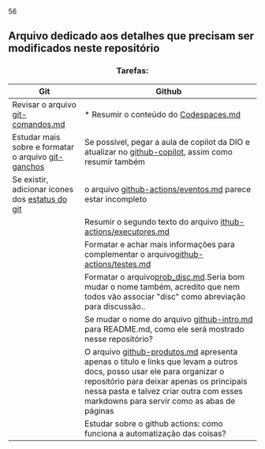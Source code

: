 56


<h2>Arquivo dedicado aos detalhes que precisam ser modificados neste repositório</h2> 


<h3 align=center> Tarefas: </h3>

| Git                                                                                                                      | Github |
|----------|----------|
| Revisar o arquivo [git-comandos.md](https://github.com/IsabellaSMA/Git_Github/blob/main/git/git-comandos.md) | * Resumir o conteúdo do [Codespaces.md](https://github.com/IsabellaSMA/Git_Github/blob/main/github/github-codespace.md)|
|Estudar mais sobre e formatar o arquivo [git-ganchos](https://github.com/IsabellaSMA/Git_Github/blob/main/git/git-ganchos.md) | Se possivel, pegar a aula de copilot da DIO e atualizar no [github-copilot](https://github.com/IsabellaSMA/Git_Github/blob/main/github/github-copilot.md), assim como resumir também
|Se existir, adicionar ícones dos [estatus do git](https://github.com/IsabellaSMA/Git_Github/blob/main/git/git-status.md)| o arquivo [github-actions/eventos.md](https://github.com/IsabellaSMA/Git_Github/blob/main/github/github-eventos.md ) parece estar incompleto
|                                                        | Resumir o segundo texto do arquivo [ithub-actions/executores.md](https://github.com/IsabellaSMA/Git_Github/blob/main/github/github-executores.md)
|                                      | Formatar e achar mais informações para complementar o arquivo[github-actions/testes.md](https://github.com/IsabellaSMA/Git_Github/blob/main/github/github-testes.md)
|                                                    | Formatar o arquivo[prob_disc.md](https://github.com/IsabellaSMA/Git_Github/blob/main/github/github-prob_disc.md).Seria bom mudar o nome também, acredito que nem todos vão associar "disc" como abreviação para discussão.. 
|                          | Se mudar o nome do arquivo [github-intro.md](https://github.com/IsabellaSMA/Git_Github/blob/main/github/github-intro.md) para README.md, como ele será mostrado nesse repositório?
|                                                      | O arquivo [github-produtos.md](https://github.com/IsabellaSMA/Git_Github/blob/main/github/github-produtos.md) apresenta apenas o titulo e links que levam a outros docs, posso usar ele para organizar o repositório para deixar apenas os principais nessa pasta e talvez criar outra com esses markdowns para servir como as abas de páginas
|           | Estudar sobre o github actions: como funciona a automatização das coisas?


